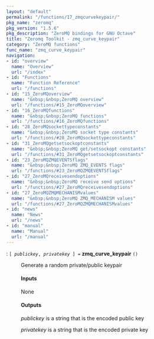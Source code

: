 ```yaml
---
layout: "default"
permalink: "/functions/17_zmqcurvekeypair/"
pkg_name: "zeromq"
pkg_version: "1.5.6"
pkg_description: "ZeroMQ bindings for GNU Octave"
title: "Zeromq Toolkit - zmq_curve_keypair"
category: "ZeroMQ functions"
func_name: "zmq_curve_keypair"
navigation:
- id: "overview"
  name: "Overview"
  url: "/index"
- id: "Functions"
  name: "Function Reference"
  url: "/functions"
- id: "15_ZeroMQoverview"
  name: "&nbsp;&nbsp;ZeroMQ overview"
  url: "/functions/#15_ZeroMQoverview"
- id: "16_ZeroMQfunctions"
  name: "&nbsp;&nbsp;ZeroMQ functions"
  url: "/functions/#16_ZeroMQfunctions"
- id: "28_ZeroMQsockettypeconstants"
  name: "&nbsp;&nbsp;ZeroMQ socket type constants"
  url: "/functions/#28_ZeroMQsockettypeconstants"
- id: "31_ZeroMQgetsetsockoptconstants"
  name: "&nbsp;&nbsp;ZeroMQ get/setsockopt constants"
  url: "/functions/#31_ZeroMQgetsetsockoptconstants"
- id: "23_ZeroMQZMQEVENTSflags"
  name: "&nbsp;&nbsp;ZeroMQ ZMQ_EVENTS flags"
  url: "/functions/#23_ZeroMQZMQEVENTSflags"
- id: "27_ZeroMQreceivesendoptions"
  name: "&nbsp;&nbsp;ZeroMQ receive send options"
  url: "/functions/#27_ZeroMQreceivesendoptions"
- id: "27_ZeroMQZMQMECHANISMvalues"
  name: "&nbsp;&nbsp;ZeroMQ ZMQ_MECHANISM values"
  url: "/functions/#27_ZeroMQZMQMECHANISMvalues"
- id: "news"
  name: "News"
  url: "/news"
- id: "manual"
  name: "Manual"
  url: "/manual"
---
```

<dl class="first-deftypefn">
<dt class="deftypefn" id="index-zmq_005fcurve_005fkeypair"><span class="category-def">: </span><span><code class="def-type">[ <var class="var">publickey</var>, <var class="var">privatekey</var> ] =</code> <strong class="def-name">zmq_curve_keypair</strong> <code class="def-code-arguments">()</code><a class="copiable-link" href='#index-zmq_005fcurve_005fkeypair'></a></span></dt>
<dd> 
<p>Generate a random private/public keypair
</p> 
<h4 class="subsubheading" id="Inputs">Inputs</h4>
<p>None
 </p><h4 class="subsubheading" id="Outputs">Outputs</h4>
<p><var class="var">publickey</var> is a string that is the encoded public key
</p> 
<p><var class="var">privatekey</var> is a string that is the encoded private key
</p> 
</dd></dl>